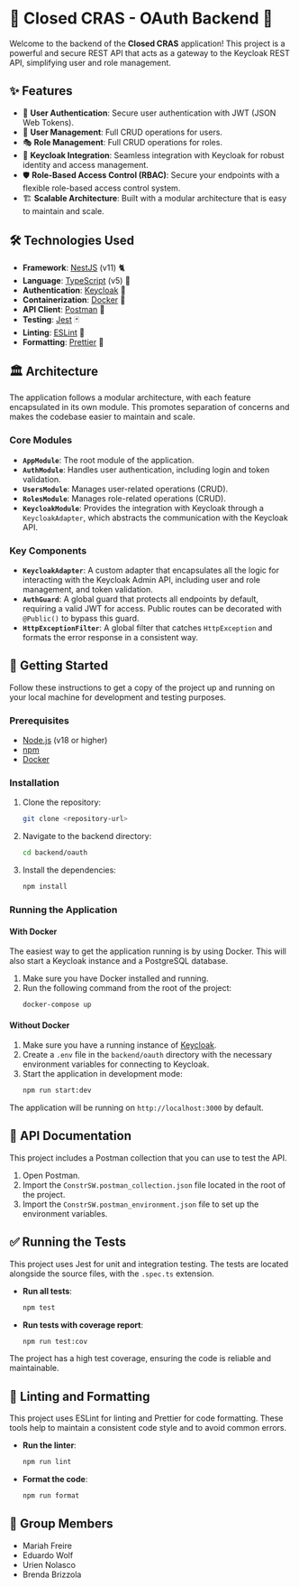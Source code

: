 # 🚀 Closed CRAS - OAuth Backend 🚀

Welcome to the backend of the **Closed CRAS** application! This project is a powerful and secure REST API that acts as a gateway to the Keycloak REST API, simplifying user and role management.

## ✨ Features

*   🔐 **User Authentication**: Secure user authentication with JWT (JSON Web Tokens).
*   👥 **User Management**: Full CRUD operations for users.
*   🎭 **Role Management**: Full CRUD operations for roles.
*   🔑 **Keycloak Integration**: Seamless integration with Keycloak for robust identity and access management.
*   🛡️ **Role-Based Access Control (RBAC)**: Secure your endpoints with a flexible role-based access control system.
*   🏗️ **Scalable Architecture**: Built with a modular architecture that is easy to maintain and scale.

## 🛠️ Technologies Used

*   **Framework**: [NestJS](https://nestjs.com/) (v11) 🐈
*   **Language**: [TypeScript](https://www.typescriptlang.org/) (v5) 🔷
*   **Authentication**: [Keycloak](https://www.keycloak.org/) 🔑
*   **Containerization**: [Docker](https://www.docker.com/) 🐳
*   **API Client**: [Postman](https://www.postman.com/) 📮
*   **Testing**: [Jest](https://jestjs.io/) 🃏
*   **Linting**: [ESLint](https://eslint.org/) 🧹
*   **Formatting**: [Prettier](https://prettier.io/) 💅

## 🏛️ Architecture

The application follows a modular architecture, with each feature encapsulated in its own module. This promotes separation of concerns and makes the codebase easier to maintain and scale.

### Core Modules

*   **`AppModule`**: The root module of the application.
*   **`AuthModule`**: Handles user authentication, including login and token validation.
*   **`UsersModule`**: Manages user-related operations (CRUD).
*   **`RolesModule`**: Manages role-related operations (CRUD).
*   **`KeycloakModule`**: Provides the integration with Keycloak through a `KeycloakAdapter`, which abstracts the communication with the Keycloak API.

### Key Components

*   **`KeycloakAdapter`**: A custom adapter that encapsulates all the logic for interacting with the Keycloak Admin API, including user and role management, and token validation.
*   **`AuthGuard`**: A global guard that protects all endpoints by default, requiring a valid JWT for access. Public routes can be decorated with `@Public()` to bypass this guard.
*   **`HttpExceptionFilter`**: A global filter that catches `HttpException` and formats the error response in a consistent way.

## 🚀 Getting Started

Follow these instructions to get a copy of the project up and running on your local machine for development and testing purposes.

### Prerequisites

*   [Node.js](https://nodejs.org/en/) (v18 or higher)
*   [npm](https://www.npmjs.com/)
*   [Docker](https://www.docker.com/)

### Installation

1.  Clone the repository:
    ```bash
    git clone <repository-url>
    ```
2.  Navigate to the backend directory:
    ```bash
    cd backend/oauth
    ```
3.  Install the dependencies:
    ```bash
    npm install
    ```

### Running the Application

#### With Docker

The easiest way to get the application running is by using Docker. This will also start a Keycloak instance and a PostgreSQL database.

1.  Make sure you have Docker installed and running.
2.  Run the following command from the root of the project:
    ```bash
    docker-compose up
    ```

#### Without Docker

1.  Make sure you have a running instance of [Keycloak](https://www.keycloak.org/).
2.  Create a `.env` file in the `backend/oauth` directory with the necessary environment variables for connecting to Keycloak.
3.  Start the application in development mode:
    ```bash
    npm run start:dev
    ```

The application will be running on `http://localhost:3000` by default.

## 📮 API Documentation

This project includes a Postman collection that you can use to test the API.

1.  Open Postman.
2.  Import the `ConstrSW.postman_collection.json` file located in the root of the project.
3.  Import the `ConstrSW.postman_environment.json` file to set up the environment variables.

## ✅ Running the Tests

This project uses Jest for unit and integration testing. The tests are located alongside the source files, with the `.spec.ts` extension.

*   **Run all tests**:
    ```bash
    npm test
    ```
*   **Run tests with coverage report**:
    ```bash
    npm run test:cov
    ```

The project has a high test coverage, ensuring the code is reliable and maintainable.

## 💅 Linting and Formatting

This project uses ESLint for linting and Prettier for code formatting. These tools help to maintain a consistent code style and to avoid common errors.

*   **Run the linter**:
    ```bash
    npm run lint
    ```
*   **Format the code**:
    ```bash
    npm run format
    ```

## 👥 Group Members

*   Mariah Freire
*   Eduardo Wolf
*   Urien Nolasco
*   Brenda Brizzola
